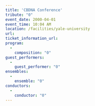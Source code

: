 ```yaml
---
title: 'CBDNA Conference'
tribute: "0"
event_date: 2000-04-01
event_time: 10:04 AM
location: /facilities/yale-university
url: 
ticket_information_url: 
program: 
  -
    composition: "0"
guest_performers: 
  -
    guest_performer: "0"
ensembles: 
  -
    ensemble: "0"
conductors: 
  -
    conductor: "0"
---
```

